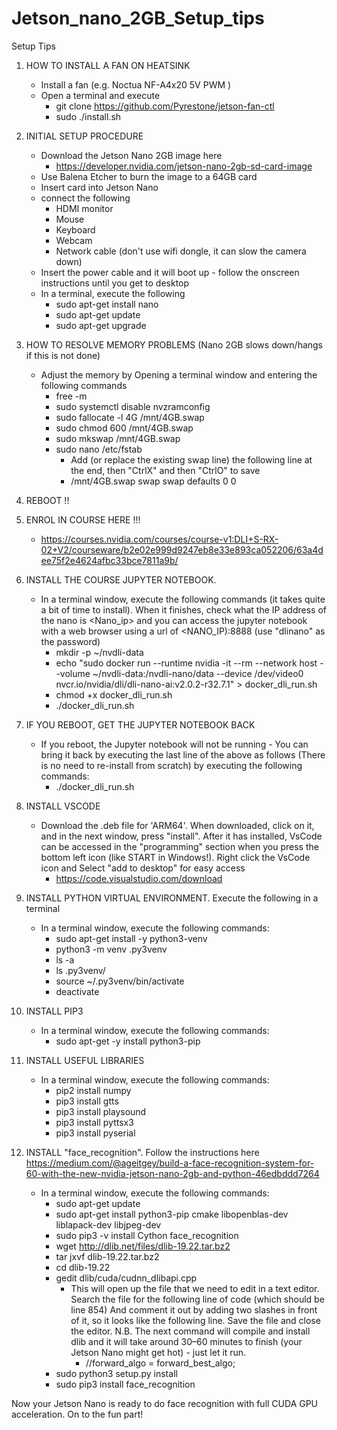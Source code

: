 # Jetson_nano_2GB_Setup_tips
Setup Tips 


1) HOW TO INSTALL A FAN ON HEATSINK
   - Install a fan (e.g. Noctua NF-A4x20 5V PWM )
   - Open a terminal and execute
     - git clone  https://github.com/Pyrestone/jetson-fan-ctl    
     - sudo ./install.sh 


2) INITIAL SETUP PROCEDURE  
   - Download the Jetson Nano 2GB image here
     - https://developer.nvidia.com/jetson-nano-2gb-sd-card-image
   - Use Balena Etcher to burn the image to a 64GB card
   - Insert card into Jetson Nano
   - connect the following
     - HDMI monitor
     - Mouse
     - Keyboard
     - Webcam
     - Network cable (don't use wifi dongle, it can slow the camera down)
   - Insert the power cable and it will boot up - follow the onscreen instructions until you get to desktop
   - In a terminal, execute the following 
     - sudo apt-get install nano
     - sudo apt-get update
     - sudo apt-get upgrade


3) HOW TO RESOLVE MEMORY PROBLEMS (Nano 2GB slows down/hangs if this is not done) 
   - Adjust the memory by Opening a terminal window and entering the following commands
     - free -m
     - sudo systemctl disable nvzramconfig
     - sudo fallocate -l 4G /mnt/4GB.swap
     - sudo chmod 600 /mnt/4GB.swap
     - sudo mkswap /mnt/4GB.swap
     - sudo nano /etc/fstab 
       - Add (or replace the existing swap line) the following line at the end, then "CtrlX" and then "CtrlO" to save
       - /mnt/4GB.swap swap swap defaults 0 0


4) REBOOT !!


5) ENROL IN COURSE HERE !!!
   - https://courses.nvidia.com/courses/course-v1:DLI+S-RX-02+V2/courseware/b2e02e999d9247eb8e33e893ca052206/63a4dee75f2e4624afbc33bce7811a9b/


5) INSTALL THE COURSE JUPYTER NOTEBOOK. 
   - In a terminal window, execute the following commands (it takes quite a bit of time to install). When it finishes, check what the IP address of the nano is <Nano_ip> and you can access the jupyter notebook with a web browser using a url of <NANO_IP):8888  (use "dlinano" as the password) 
     - mkdir -p ~/nvdli-data
     - echo "sudo docker run --runtime nvidia -it --rm --network host --volume ~/nvdli-data:/nvdli-nano/data --device /dev/video0  nvcr.io/nvidia/dli/dli-nano-ai:v2.0.2-r32.7.1" > docker_dli_run.sh
     - chmod +x docker_dli_run.sh
     - ./docker_dli_run.sh    
  
 
6) IF YOU REBOOT, GET THE JUPYTER NOTEBOOK BACK
   - If you reboot, the Jupyter notebook will not be running - You can bring it back by executing the last line of the above as follows (There is no need to re-install from scratch) by executing the following commands:
     - ./docker_dli_run.sh


7) INSTALL VSCODE
   - Download the .deb file for 'ARM64'. When downloaded, click on it, and in the next window, press "install". After it has installed, VsCode can be accessed in the "programming" section when you press the bottom left icon (like START in Windows!). Right click the VsCode icon and Select "add to desktop" for easy access
     - https://code.visualstudio.com/download


8) INSTALL PYTHON VIRTUAL ENVIRONMENT. Execute the following in a terminal
   - In a terminal window, execute the following commands:
     - sudo apt-get install -y python3-venv
     - python3 -m venv .py3venv
     - ls -a
     - ls .py3venv/
     - source ~/.py3venv/bin/activate
     - deactivate


8) INSTALL PIP3
   - In a terminal window, execute the following commands:
     - sudo apt-get -y install python3-pip


9) INSTALL USEFUL LIBRARIES 
   - In a terminal window, execute the following commands:
     - pip2 install numpy
     - pip3 install gtts
     - pip3 install playsound
     - pip3 install pyttsx3
     - pip3 install pyserial

10) INSTALL "face_recognition". Follow the instructions here https://medium.com/@ageitgey/build-a-face-recognition-system-for-60-with-the-new-nvidia-jetson-nano-2gb-and-python-46edbddd7264
    - In a terminal window, execute the following commands:
      - sudo apt-get update
      - sudo apt-get install python3-pip cmake libopenblas-dev liblapack-dev libjpeg-dev
      - sudo pip3 -v install Cython face_recognition
      - wget http://dlib.net/files/dlib-19.22.tar.bz2 
      - tar jxvf dlib-19.22.tar.bz2
      - cd dlib-19.22
      - gedit dlib/cuda/cudnn_dlibapi.cpp
        - This will open up the file that we need to edit in a text editor. Search the file for the following line of code (which should be line 854) And comment it out by adding two slashes in front of it, so it looks like the following line. Save the file and close the editor. N.B. The next command will compile and install dlib and it will take around 30–60 minutes to finish (your Jetson Nano might get hot) - just let it run.
          - //forward_algo = forward_best_algo;
      - sudo python3 setup.py install
      - sudo pip3 install face_recognition
    
    
Now your Jetson Nano is ready to do face recognition with full CUDA GPU acceleration. On to the fun part!

